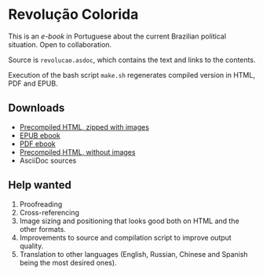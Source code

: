 # Revolução Colorida

This is an *e-book* in Portuguese about the current Brazilian 
political situation. Open to collaboration.

Source is `revolucao.asdoc`, which contains the text and links
to the contents.

Execution of the bash script `make.sh` regenerates compiled
version in HTML, PDF and EPUB.

## Downloads

* [Precompiled HTML, zipped with images](https://github.com/jggouvea/revolucao-colorida/blob/master/revolucao.zip)
* [EPUB ebook](https://github.com/jggouvea/revolucao-colorida/blob/master/revolucao.epub)
* [PDF ebook](https://github.com/jggouvea/revolucao-colorida/blob/master/revolucao.pdf)
* [Precompiled HTML, without images](https://github.com/jggouvea/revolucao-colorida/blob/master/revolucao.html)
* AsciiDoc sources

## Help wanted

1. Proofreading
2. Cross-referencing
3. Image sizing and positioning that looks good both on HTML
   and the other formats.
4. Improvements to source and compilation script to improve
   output quality.
5. Translation to other languages (English, Russian, Chinese and
   Spanish being the most desired ones).
